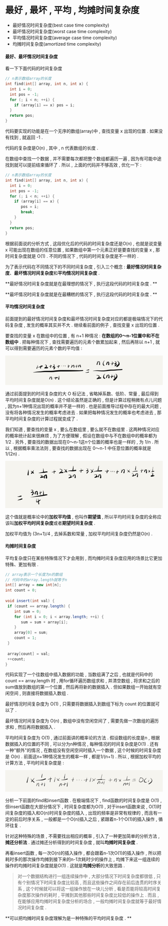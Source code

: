 # 最好 , 最坏 , 平均 , 均摊时间复杂度

* 最好情况时间复杂度\(best case time complexity\)
* 最坏情况时间复杂度\(worst case time complexity\)
* 平均情况时间复杂度\(average case time complexity\)
* 均摊时间复杂度\(amortized time complexity\)

#### 最好、最坏情况时间复杂度

看一下下面代码的时间复杂度

```cpp
// n表示数组array的长度
int find(int[] array, int n, int x) {
  int i = 0;
  int pos = -1;
  for (; i < n; ++i) {
    if (array[i] == x) pos = i;
  }
  return pos;
}
```

代码要实现的功能是在一个无序的数组\(array\)中 , 查找变量 x 出现的位置 . 如果没有找到 , 就返回 -1 .

代码的复杂度是O\(n\) , 其中 , n 代表数组的长度 .

在数组中查找一个数据 , 并不需要每次都把整个数组都遍历一遍 , 因为有可能中途找到就可以提前结束循环了 . 所以 , 上面的代码并不够高效 , 优化一下 :

```cpp
// n表示数组array的长度
int find(int[] array, int n, int x) {
  int i = 0;
  int pos = -1;
  for (; i < n; ++i) {
    if (array[i] == x) {
       pos = i;
       break;
    }
  }
  return pos;
}
```

根据前面说的分析方式 , 这段优化后的代码的时间复杂度还是O\(n\) , 也就是说变量 x 可能出现在数组的任意位置 , 如果数组中第一个元素正好是要查找的变量 x , 那时间复杂度就是 O\(1\) . 不同的情况下 , 代码的时间复杂度是不一样的 .

为了表示代码在不同情况下的不同时间复杂度 , 引入三个概念 : **最好情况时间复杂度**、**最坏情况时间复杂度**和**平均情况时间复杂度** .

**最好情况时间复杂度就是在最理想的情况下 , 执行这段代码的时间复杂度 . **

**最坏情况时间复杂度就是在最糟糕的情况下 , 执行这段代码的时间复杂度 . **

#### 平均情况时间复杂度

前面提到的最好情况时间复杂度和最坏情况时间复杂度对应的都是极端情况下的代码复杂度 , 发生的概率其实并不大 . 继续看前面的例子 , 查找变量 x 出现的位置 .

要查找的变量 x 在数组中的位置 , 有 n+1 种情况 : **在数组的0～n-1位置中和不在数组中** . 把每种情况下 , 查找需要遍历的元素个数累加起来 , 然后再除以 n+1 , 就可以得到需要遍历的元素个数的平均值 :

![](/assets/pingjunzhijisuan.png)

通过前面提到的时间复杂度的大 O 标记法 , 省略掉系数、低阶、常量 , 最后得到平均时间复杂度就是O\(n\) . 这个结论虽然是正确的 , 但是计算过程稍微有点儿问题 , 因为n+1种情况出现的概率并不是一样的 . 也是前面推导过程中存在的最大问题 , 没有将各种情况发生的概率考虑进去 . 如果把每种情况发生的概率也考虑进去 , 那平均时间复杂度的计算过程就变成了 .

我们知道 , 要查找的变量 x , 要么在数组里 , 要么就不在数组里 . 这两种情况对应的概率统计起来很麻烦 , 为了方便理解 , 假设在数组中与不在数组中的概率都为1/2 . 另外 , 要查找的数据出现在0～n-1这n个位置的概率也是一样的 , 为 1/n . 所以 , 根据概率乘法法则 , 要查找的数据出现在 0～n-1 中任意位置的概率就是 1/\(2n\) .

![](/assets/pingjunshijianfuzadu.png)

这个值就是概率论中的**加权平均值** , 也叫作**期望值** , 所以平均时间复杂度的全称应该叫**加权平均时间复杂度**或者**期望时间复杂度** .

加权平均值为 \(3n+1\)/4 , 去掉系数和常量 , 加权平均时间复杂度仍然是O\(n\) .

#### 均摊时间复杂度

平均复杂度只在某些特殊情况下才会用到 , 而均摊时间复杂度应用的场景比它更加特殊、更加有限 .

```java
// array表示一个长度为n的数组
// 代码中的array.length就等于n
int[] array = new int[n];
int count = 0;

void insert(int val) {
 if (count == array.length) {
    int sum = 0;
    for (int i = 0; i < array.length; ++i) {
       sum = sum + array[i];
    }
    array[0] = sum;
    count = 1;
 }

 array[count] = val;
 ++count;
}
```

代码实现了一个往数组中插入数据的功能 , 当数组满了之后 , 也就是代码中的 count == array.length 时 , 用for循环遍历数组求和 , 并清空数组 , 将求和之后的sum值放到数组的第一个位置 , 然后再将新的数据插入 . 但如果数组一开始就有空闲空间 , 则直接将数据插入数组 .

最好情况时间复杂度为 O\(1\) , 只需要将数据插入到数组下标为 count 的位置就可以了 .

最坏情况时间复杂度为 O\(n\) , 数组中没有空闲空间了 , 需要先做一次数组的遍历求和 , 然后再将数据插入 .

平均时间复杂度为 O\(1\) , 通过前面讲的概率论的方法 . 假设数组的长度是n , 根据数据插入的位置的不同 , 可以分为n种情况 , 每种情况的时间复杂度是O\(1\) . 还有一种"额外"的情况 , 在数组没有空闲空间时插入一个数据 , 这个时候的时间复杂度是 O\(n\) . 前面这n+1种情况发生的概率一样 , 都是1/\(n+1\) . 所以 , 根据加权平均的计算方法 , 平均时间复杂度是 :

![](/assets/jisuanpingjunshijianfuzadu.png)

分析一下前面的find和insert函数 . 在极端情况下 , find函数的时间复杂度是 O\(1\) , 但insert函数在大部分情况下 , 时间复杂度都为O\(1\) , 对于insert函数来说 , O\(1\)时间复杂度的插入和O\(n\)时间复杂度的插入 , 出现的频率是非常有规律的 , 而且有一定的前后时序关系 , 一般都是一个O\(n\)插入之后 , 紧跟着n-1个O\(1\)的插入操作 , 循环往复 .

针对这种特殊的场景 , 不需要找出相应的概率 , 引入了一种更加简单的分析方法 , **摊还分析法** . 通过摊还分析得到的时间复杂度 , 就叫**均摊时间复杂度** .

再看insert函数 , 每一次O\(n\)的插入操作 , 都会跟着n-1次O\(1\)的插入操作 , 所以把耗时多的那次操作均摊到接下来的n-1次耗时少的操作上 , 均摊下来这一组连续的操作的均摊时间复杂度就是O\(1\) . 这就是**均摊分析**的大致思路 .

> 对一个数据结构进行一组连续操作中 , 大部分情况下时间复杂度都很低 , 只有个别情况下时间复杂度比较高 , 而且这些操作之间存在前后连贯的时序关系 , 这个时候就可以将这一组操作放在一块儿分析 , 看是否能将较高时间复杂度那次操作的耗时 , 平摊到其他那些时间复杂度比较低的操作上 . 而且 , 在能够应用均摊时间复杂度分析的场合 , 一般均摊时间复杂度就等于最好情况时间复杂度 .

**可以把均摊时间复杂度理解为是一种特殊的平均时间复杂度 . **

